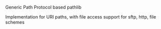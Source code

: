Generic Path Protocol based pathlib

Implementation for URI paths, with file access support for sftp, http, file schemes
